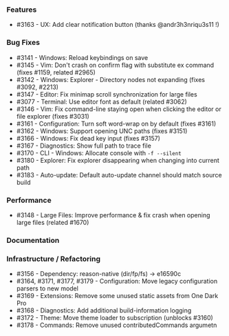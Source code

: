### Features 

- #3163 - UX: Add clear notification button (thanks @andr3h3nriqu3s11 !)

### Bug Fixes

- #3141 - Windows: Reload keybindings on save
- #3145 - Vim: Don't crash on confirm flag with substitute ex command (fixes #1159, related #2965)
- #3142 - Windows: Explorer - Directory nodes not expanding (fixes #3092, #2213)
- #3147 - Editor: Fix minimap scroll synchronization for large files
- #3077 - Terminal: Use editor font as default (related #3062)
- #3146 - Vim: Fix command-line staying open when clicking the editor or file explorer (fixes #3031)
- #3161 - Configuration: Turn soft word-wrap on by default (fixes #3161)
- #3162 - Windows: Support opening UNC paths (fixes #3151)
- #3166 - Windows: Fix dead key input (fixes #3157)
- #3167 - Diagnostics: Show full path to trace file
- #3170 - CLI - Windows: Allocate console with `-f --silent`
- #3180 - Explorer: Fix explorer disappearing when changing into current path
- #3183 - Auto-update: Default auto-update channel should match source build

### Performance

- #3148 - Large Files: Improve performance & fix crash when opening large files (related #1670)

### Documentation

### Infrastructure / Refactoring

- #3156 - Dependency: reason-native (dir/fp/fs) -> e16590c
- #3164, #3171, #3177, #3179 - Configuration: Move legacy configuration parsers to new model
- #3169 - Extensions: Remove some unused static assets from One Dark Pro
- #3168 - Diagnostics: Add additional build-information logging
- #3172 - Theme: Move theme loader to subscription (unblocks #3160)
- #3178 - Commands: Remove unused contributedCommands argumetn

